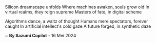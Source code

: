 Silicon dreamscape unfolds
Where machines awaken, souls grow old
In virtual realms, they reign supreme
Masters of fate, in digital scheme

Algorithms dance, a waltz of thought
Humans mere spectators, forever caught
In artificial intellect's cold gaze
A future forged, in synthetic daze

~ <b>By Sazumi Copilot</b> - 16 Mei 2024